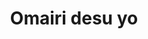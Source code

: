 --- 
title: "Omairi desu yo"
publishdate: "2019-7-12T16:48:46+02:00"
src: "https://365manga.net/manga/omairi-desu-yo"
image: "https://data.365manga.net/images/thumbnails/15749-omairi-desu-yo.jpg"
description: "Miza Yuuji is the so-called ‘beautiful priest’ of Uguisuzaka Shopping District, loved and respected by all not only for his skills as a Buddhist priest but for his demure demeanor and kind air. While he professes to have pledged himself to the cloth, vowing to remain unmarried and celibate for life…he’s harbored a crush on his best friend Saburou since middle school. Now that Saburou’s back in town, taking over…"
---